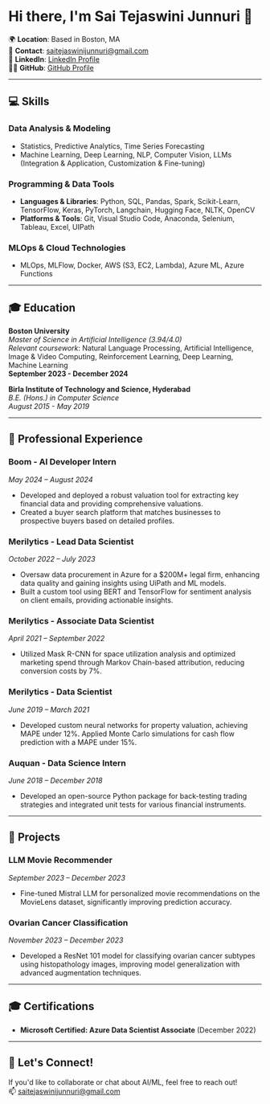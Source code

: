 # Hi there, I'm Sai Tejaswini Junnuri 👋

🌍 **Location**: Based in Boston, MA  
📧 **Contact**: saitejaswinijunnuri@gmail.com  
💼 **LinkedIn**: [LinkedIn Profile](https://www.linkedin.com/in/junnuri-sai-tejaswini-849748147/)  
👩‍💻 **GitHub**: [GitHub Profile](https://github.com/tejaswini4354)

---

## 💻 Skills

### Data Analysis & Modeling
- Statistics, Predictive Analytics, Time Series Forecasting
- Machine Learning, Deep Learning, NLP, Computer Vision, LLMs (Integration & Application, Customization & Fine-tuning)

### Programming & Data Tools
- **Languages & Libraries**: Python, SQL, Pandas, Spark, Scikit-Learn, TensorFlow, Keras, PyTorch, Langchain, Hugging Face, NLTK, OpenCV
- **Platforms & Tools**: Git, Visual Studio Code, Anaconda, Selenium, Tableau, Excel, UIPath

### MLOps & Cloud Technologies
- MLOps, MLFlow, Docker, AWS (S3, EC2, Lambda), Azure ML, Azure Functions

---

## 🎓 Education

**Boston University**  
*Master of Science in Artificial Intelligence (3.94/4.0)*  
*Relevant coursework*: Natural Language Processing, Artificial Intelligence, Image & Video Computing, Reinforcement Learning, Deep Learning, Machine Learning  
**September 2023 - December 2024**

**Birla Institute of Technology and Science, Hyderabad**  
*B.E. (Hons.) in Computer Science*  
*August 2015 - May 2019*

---

## 🏢 Professional Experience

### **Boom - AI Developer Intern**  
*May 2024 – August 2024*  
- Developed and deployed a robust valuation tool for extracting key financial data and providing comprehensive valuations.
- Created a buyer search platform that matches businesses to prospective buyers based on detailed profiles.

### **Merilytics - Lead Data Scientist**  
*October 2022 – July 2023*  
- Oversaw data procurement in Azure for a $200M+ legal firm, enhancing data quality and gaining insights using UiPath and ML models.
- Built a custom tool using BERT and TensorFlow for sentiment analysis on client emails, providing actionable insights.

### **Merilytics - Associate Data Scientist**  
*April 2021 – September 2022*  
- Utilized Mask R-CNN for space utilization analysis and optimized marketing spend through Markov Chain-based attribution, reducing conversion costs by 7%.

### **Merilytics - Data Scientist**  
*June 2019 – March 2021*  
- Developed custom neural networks for property valuation, achieving MAPE under 12%. Applied Monte Carlo simulations for cash flow prediction with a MAPE under 15%.

### **Auquan - Data Science Intern**  
*June 2018 – December 2018*  
- Developed an open-source Python package for back-testing trading strategies and integrated unit tests for various financial instruments.

---

## 🚀 Projects

### **LLM Movie Recommender**  
*September 2023 – December 2023*  
- Fine-tuned Mistral LLM for personalized movie recommendations on the MovieLens dataset, significantly improving prediction accuracy.

### **Ovarian Cancer Classification**  
*November 2023 – December 2023*  
- Developed a ResNet 101 model for classifying ovarian cancer subtypes using histopathology images, improving model generalization with advanced augmentation techniques.

---

## 🎓 Certifications

- **Microsoft Certified: Azure Data Scientist Associate** (December 2022)

---

## 💬 Let's Connect!

If you'd like to collaborate or chat about AI/ML, feel free to reach out!  
📫 saitejaswinijunnuri@gmail.com
